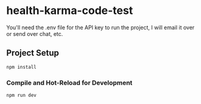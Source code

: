 # health-karma-code-test

You'll need the .env file for the API key to run the project, I will email it over or send over chat, etc.

## Project Setup

```sh
npm install
```

### Compile and Hot-Reload for Development

```sh
npm run dev
```
